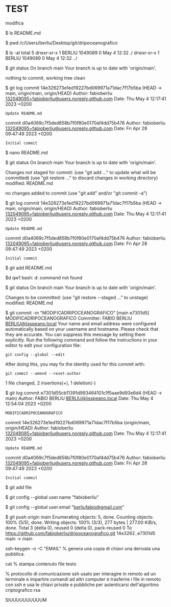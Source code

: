 # TEST

modifica

$ ls
README.md

$ pwd
/c/Users/berliu/Desktop/git/dripoceanografico

<!-- print working directory stampa il percoso -->

$ ls -al
total 5
drwxr-xr-x 1 BERLIU 1049089 0 May 4 12:32 ./
drwxr-xr-x 1 BERLIU 1049089 0 May 4 12:32 ../

$ git status
On branch main
Your branch is up to date with 'origin/main'.

nothing to commit, working tree clean

$ git log
commit 14e326273e1ed19227bd069971a71dac7f17b5ba (HEAD -> main, origin/main, origin/HEAD)
Author: fabioberliu <132049095+fabioberliu@users.noreply.github.com>
Date: Thu May 4 12:17:41 2023 +0200

    Update README.md

commit d0a4069c7f5ded858b7f0f80e0170af4dd75b476
Author: fabioberliu <132049095+fabioberliu@users.noreply.github.com>
Date: Fri Apr 28 09:47:49 2023 +0200

    Initial commit

$ nano README.md

$ git status
On branch main
Your branch is up to date with 'origin/main'.

Changes not staged for commit:
(use "git add <file>..." to update what will be committed)
(use "git restore <file>..." to discard changes in working directory)
modified: README.md

no changes added to commit (use "git add" and/or "git commit -a")

$ git log
commit 14e326273e1ed19227bd069971a71dac7f17b5ba (HEAD -> main, origin/main, origin/HEAD)
Author: fabioberliu <132049095+fabioberliu@users.noreply.github.com>
Date: Thu May 4 12:17:41 2023 +0200

    Update README.md

commit d0a4069c7f5ded858b7f0f80e0170af4dd75b476
Author: fabioberliu <132049095+fabioberliu@users.noreply.github.com>
Date: Fri Apr 28 09:47:49 2023 +0200

    Initial commit

$ git add README.md

$d qw1
bash: d: command not found

$ git status
On branch main
Your branch is up to date with 'origin/main'.

Changes to be committed:
(use "git restore --staged <file>..." to unstage)
modified: README.md

$ git commit -m "MODIFICADRIPOCEANOGRAFICO"
[main e7301d5] MODIFICADRIPOCEANOGRAFICO
Committer: FABIO BERLIU <BERLIU@iisspeano.local>
Your name and email address were configured automatically based
on your username and hostname. Please check that they are accurate.
You can suppress this message by setting them explicitly. Run the
following command and follow the instructions in your editor to edit
your configuration file:

    git config --global --edit

After doing this, you may fix the identity used for this commit with:

    git commit --amend --reset-author

1 file changed, 2 insertions(+), 1 deletion(-)

$ git log
commit e7301d55cb11391d993464101c1f5aae9d93e6d4 (HEAD -> main)
Author: FABIO BERLIU <BERLIU@iisspeano.local>
Date: Thu May 4 12:54:04 2023 +0200

    MODIFICADRIPOCEANOGRAFICO

commit 14e326273e1ed19227bd069971a71dac7f17b5ba (origin/main, origin/HEAD)
Author: fabioberliu <132049095+fabioberliu@users.noreply.github.com>
Date: Thu May 4 12:17:41 2023 +0200

    Update README.md

commit d0a4069c7f5ded858b7f0f80e0170af4dd75b476
Author: fabioberliu <132049095+fabioberliu@users.noreply.github.com>
Date: Fri Apr 28 09:47:49 2023 +0200

    Initial commit

$ git add file 
<!-- aggiunge file con modifiche allo stage in modo da poter committare -->

$ git config --global user.name "fabioberliu"

$ git config --global user.email "berliufabio@gmail.com"

$ git push origin main
Enumerating objects: 5, done.
Counting objects: 100% (5/5), done.
Writing objects: 100% (3/3), 277 bytes | 277.00 KiB/s, done.
Total 3 (delta 0), reused 0 (delta 0), pack-reused 0
To https://github.com/fabioberliu/dripoceanografico.git
14e3262..e7301d5 main -> main

ssh-keygen -o -C "EMAIL"
% genera una copia di chiavi una derivata una pubblica.

cat
% stampa contenuto file testo

% protocollo di comunicazione ssh usato per interagire in remoto ad un terminale e impartire comandi ad altri computer e trasferire i file in remoto con ssh e usa le chiavi private e pubbliche per autenticarsi dell'algoritmo criptografico rsa

SIUUUUUUUUUUM